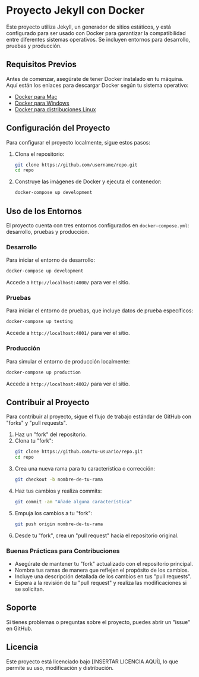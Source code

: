 # Proyecto Jekyll con Docker

Este proyecto utiliza Jekyll, un generador de sitios estáticos, y está configurado para ser usado con Docker para garantizar la compatibilidad entre diferentes sistemas operativos. Se incluyen entornos para desarrollo, pruebas y producción.

## Requisitos Previos

Antes de comenzar, asegúrate de tener Docker instalado en tu máquina. Aquí están los enlaces para descargar Docker según tu sistema operativo:

- [Docker para Mac](https://docs.docker.com/docker-for-mac/install/)
- [Docker para Windows](https://docs.docker.com/docker-for-windows/install/)
- [Docker para distribuciones Linux](https://docs.docker.com/engine/install/)

## Configuración del Proyecto

Para configurar el proyecto localmente, sigue estos pasos:

1. Clona el repositorio:
   ```bash
   git clone https://github.com/username/repo.git
   cd repo
   ```

2. Construye las imágenes de Docker y ejecuta el contenedor:
   ```bash
   docker-compose up development
   ```

## Uso de los Entornos

El proyecto cuenta con tres entornos configurados en `docker-compose.yml`: desarrollo, pruebas y producción.

### Desarrollo

Para iniciar el entorno de desarrollo:
```bash
docker-compose up development
```
Accede a `http://localhost:4000/` para ver el sitio.

### Pruebas

Para iniciar el entorno de pruebas, que incluye datos de prueba específicos:
```bash
docker-compose up testing
```
Accede a `http://localhost:4001/` para ver el sitio.

### Producción

Para simular el entorno de producción localmente:
```bash
docker-compose up production
```
Accede a `http://localhost:4002/` para ver el sitio.

## Contribuir al Proyecto

Para contribuir al proyecto, sigue el flujo de trabajo estándar de GitHub con "forks" y "pull requests".

1. Haz un "fork" del repositorio.
2. Clona tu "fork":
   ```bash
   git clone https://github.com/tu-usuario/repo.git
   cd repo
   ```
3. Crea una nueva rama para tu característica o corrección:
   ```bash
   git checkout -b nombre-de-tu-rama
   ```
4. Haz tus cambios y realiza commits:
   ```bash
   git commit -am "Añade alguna característica"
   ```
5. Empuja los cambios a tu "fork":
   ```bash
   git push origin nombre-de-tu-rama
   ```
6. Desde tu "fork", crea un "pull request" hacia el repositorio original.

### Buenas Prácticas para Contribuciones

- Asegúrate de mantener tu "fork" actualizado con el repositorio principal.
- Nombra tus ramas de manera que reflejen el propósito de los cambios.
- Incluye una descripción detallada de los cambios en tus "pull requests".
- Espera a la revisión de tu "pull request" y realiza las modificaciones si se solicitan.

## Soporte

Si tienes problemas o preguntas sobre el proyecto, puedes abrir un "issue" en GitHub.

## Licencia

Este proyecto está licenciado bajo [INSERTAR LICENCIA AQUÍ], lo que permite su uso, modificación y distribución.
